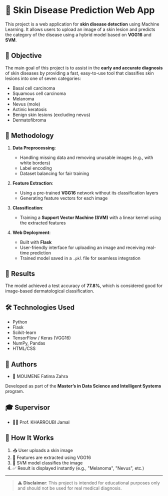 # 🧠 Skin Disease Prediction Web App

This project is a web application for **skin disease detection** using Machine Learning. It allows users to upload an image of a skin lesion and predicts the category of the disease using a hybrid model based on **VGG16** and **SVM**.

## 🚀 Objective

The main goal of this project is to assist in the **early and accurate diagnosis** of skin diseases by providing a fast, easy-to-use tool that classifies skin lesions into one of seven categories:

- Basal cell carcinoma  
- Squamous cell carcinoma  
- Melanoma  
- Nevus (mole)  
- Actinic keratosis  
- Benign skin lesions (excluding nevus)  
- Dermatofibroma  

## 🧩 Methodology

1. **Data Preprocessing**:
   - Handling missing data and removing unusable images (e.g., with white borders)
   - Label encoding
   - Dataset balancing for fair training

2. **Feature Extraction**:
   - Using a pre-trained **VGG16** network without its classification layers
   - Generating feature vectors for each image

3. **Classification**:
   - Training a **Support Vector Machine (SVM)** with a linear kernel using the extracted features

4. **Web Deployment**:
   - Built with **Flask**
   - User-friendly interface for uploading an image and receiving real-time prediction
   - Trained model saved in a `.pkl` file for seamless integration

## 🧪 Results

The model achieved a test accuracy of **77.8%**, which is considered good for image-based dermatological classification.


## 🛠️ Technologies Used

- Python  
- Flask  
- Scikit-learn  
- TensorFlow / Keras (VGG16)  
- NumPy, Pandas  
- HTML/CSS  

## 👥 Authors
 
- 👤 MOUMENE Fatima Zahra  

Developed as part of the **Master’s in Data Science and Intelligent Systems** program.

## 🎓 Supervisor

- 🧑‍🏫 Prof. KHARROUBI Jamal

## 📸 How It Works

1. 📥 User uploads a skin image  
2. 🧠 Features are extracted using VGG16  
3. 🤖 SVM model classifies the image  
4. ✅ Result is displayed instantly (e.g., "Melanoma", "Nevus", etc.)

---

> ⚠️ **Disclaimer**: This project is intended for educational purposes only and should not be used for real medical diagnosis.



